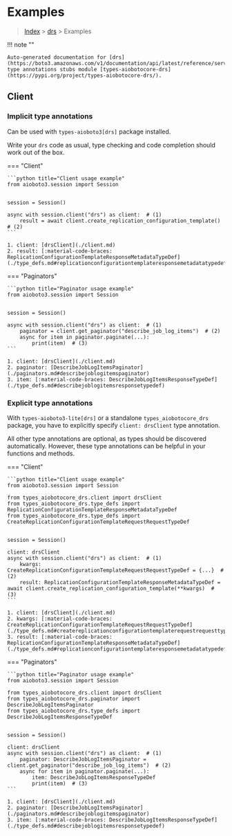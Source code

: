 # Examples

> [Index](../README.md) > [drs](./README.md) > Examples

!!! note ""

    Auto-generated documentation for [drs](https://boto3.amazonaws.com/v1/documentation/api/latest/reference/services/drs.html#drs)
    type annotations stubs module [types-aiobotocore-drs](https://pypi.org/project/types-aiobotocore-drs/).

## Client

### Implicit type annotations

Can be used with `types-aioboto3[drs]` package installed.

Write your `drs` code as usual,
type checking and code completion should work out of the box.



=== "Client"

    ```python title="Client usage example"
    from aioboto3.session import Session


    session = Session()

    async with session.client("drs") as client:  # (1)
        result = await client.create_replication_configuration_template()  # (2)
    ```

    1. client: [drsClient](./client.md)
    2. result: [:material-code-braces: ReplicationConfigurationTemplateResponseMetadataTypeDef](./type_defs.md#replicationconfigurationtemplateresponsemetadatatypedef) 



=== "Paginators"

    ```python title="Paginator usage example"
    from aioboto3.session import Session


    session = Session()

    async with session.client("drs") as client:  # (1)
        paginator = client.get_paginator("describe_job_log_items")  # (2)
        async for item in paginator.paginate(...):
            print(item)  # (3)
    ```

    1. client: [drsClient](./client.md)
    2. paginator: [DescribeJobLogItemsPaginator](./paginators.md#describejoblogitemspaginator)
    3. item: [:material-code-braces: DescribeJobLogItemsResponseTypeDef](./type_defs.md#describejoblogitemsresponsetypedef) 




### Explicit type annotations

With `types-aioboto3-lite[drs]`
or a standalone `types_aiobotocore_drs` package, you have to explicitly specify
`client: drsClient` type annotation.

All other type annotations are optional, as types should be discovered automatically.
However, these type annotations can be helpful in your functions and methods.


=== "Client"

    ```python title="Client usage example"
    from aioboto3.session import Session

    from types_aiobotocore_drs.client import drsClient
    from types_aiobotocore_drs.type_defs import ReplicationConfigurationTemplateResponseMetadataTypeDef
    from types_aiobotocore_drs.type_defs import CreateReplicationConfigurationTemplateRequestRequestTypeDef


    session = Session()

    client: drsClient
    async with session.client("drs") as client:  # (1)
        kwargs: CreateReplicationConfigurationTemplateRequestRequestTypeDef = {...}  # (2)
        result: ReplicationConfigurationTemplateResponseMetadataTypeDef = await client.create_replication_configuration_template(**kwargs)  # (3)
    ```

    1. client: [drsClient](./client.md)
    2. kwargs: [:material-code-braces: CreateReplicationConfigurationTemplateRequestRequestTypeDef](./type_defs.md#createreplicationconfigurationtemplaterequestrequesttypedef) 
    3. result: [:material-code-braces: ReplicationConfigurationTemplateResponseMetadataTypeDef](./type_defs.md#replicationconfigurationtemplateresponsemetadatatypedef) 



=== "Paginators"

    ```python title="Paginator usage example"
    from aioboto3.session import Session

    from types_aiobotocore_drs.client import drsClient
    from types_aiobotocore_drs.paginator import DescribeJobLogItemsPaginator
    from types_aiobotocore_drs.type_defs import DescribeJobLogItemsResponseTypeDef


    session = Session()

    client: drsClient
    async with session.client("drs") as client:  # (1)
        paginator: DescribeJobLogItemsPaginator = client.get_paginator("describe_job_log_items")  # (2)
        async for item in paginator.paginate(...):
            item: DescribeJobLogItemsResponseTypeDef
            print(item)  # (3)
    ```

    1. client: [drsClient](./client.md)
    2. paginator: [DescribeJobLogItemsPaginator](./paginators.md#describejoblogitemspaginator)
    3. item: [:material-code-braces: DescribeJobLogItemsResponseTypeDef](./type_defs.md#describejoblogitemsresponsetypedef) 




